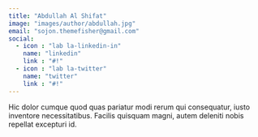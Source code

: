 ```yaml
---
title: "Abdullah Al Shifat"
image: "images/author/abdullah.jpg"
email: "sojon.themefisher@gmail.com"
social:
  - icon : "lab la-linkedin-in"
    name: "linkedin"
    link : "#!"
  - icon : "lab la-twitter"
    name: "twitter"
    link : "#!"
---
```


Hic dolor cumque quod quas pariatur modi rerum qui consequatur, iusto inventore necessitatibus. Facilis quisquam magni, autem deleniti nobis repellat excepturi id.